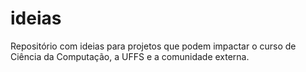# ideias
Repositório com ideias para projetos que podem impactar o curso de Ciência da Computação, a UFFS e a comunidade externa.
